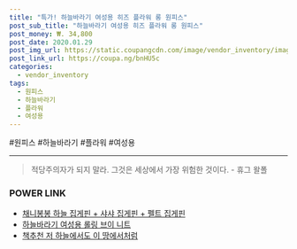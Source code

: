 ```yaml
--- 
title: "특가! 하늘바라기 여성용 히즈 플라워 롱 원피스" 
post_sub_title: "하늘바라기 여성용 히즈 플라워 롱 원피스" 
post_money: ₩. 34,800 
post_date: 2020.01.29 
post_img_url: https://static.coupangcdn.com/image/vendor_inventory/images/2019/02/15/10/5/dee55fc5-67cb-4780-88ea-67e30dbc10de.jpg 
post_link_url: https://coupa.ng/bnHU5c 
categories: 
  - vendor_inventory 
tags: 
  - 원피스 
  - 하늘바라기 
  - 플라워 
  - 여성용 
--- 
```

  #원피스 #하늘바라기 #플라워 #여성용 
<hr> 

> 적당주의자가 되지 말라. 그것은 세상에서 가장 위험한 것이다. - 휴그 왈폴 


### POWER LINK

* <a href="https://blog.naver.com/santokki14/221784228248" target="_blank">채니봉봉 하늘 집게핀 + 샤샤 집게핀 + 펠트 집게핀</a>
* <a href="https://blog.naver.com/sakai111/221785319026" target="_blank">하늘바라기 여성용 롤링 브이 니트</a>
* <a href="https://blog.naver.com/fasyy4321/221791163595" target="_blank">책추천 저 하늘에서도 이 땅에서처럼</a>

